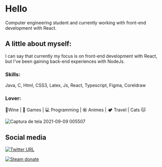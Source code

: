 # Hello 

Computer engineering student and currently working with front-end development with React.

## A little about myself: 
I can say that currently my focus is on front-end development with React, but I've been gaining back-end experiences with NodeJs.

### Skills: 
Java, C, Html, CSS3, Latex, Js, React, Typescript, Figma, Coreldraw

### Lover:

🍷Wine |   👾 Games |  💻 Programming | ㊙️ Animes | 🏕️ Travel | Cats 🐱

![Captura de tela 2021-09-09 005507](https://user-images.githubusercontent.com/73719899/132604697-23cc7abe-7384-4a3b-abfb-d3f8ba201da0.png)

## Social media
[![Twitter URL](https://img.shields.io/twitter/url?color=%230072b1&label=connect&logo=linkedin&logoColor=%230072b1&style=flat-square&url=https%3A%2F%2Fwww.linkedin.com%2Fin%2Falejandro-ramirez-ciceros%2F)](https://www.linkedin.com/in/SamiraFreitas/)

[![Steam donate](https://img.shields.io/badge/Steam-donate-000000.svg?logo=steam)](https://steamcommunity.com/id/vandinha420/_)








